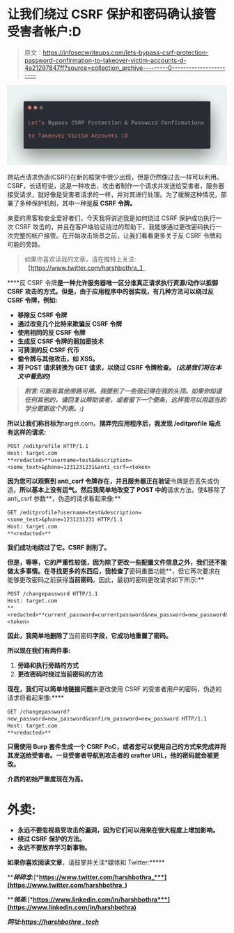 # 让我们绕过 CSRF 保护和密码确认接管受害者帐户:D

> 原文：<https://infosecwriteups.com/lets-bypass-csrf-protection-password-confirmation-to-takeover-victim-accounts-d-4a21297847ff?source=collection_archive---------0----------------------->

![](img/9c338c359dfd26d4f3ebf3ddd8ca02a5.png)

跨站点请求伪造(CSRF)在新的框架中很少出现，但是仍然像过去一样可以利用。CSRF，长话短说，这是一种攻击，攻击者制作一个请求并发送给受害者，服务器接受请求，就好像是受害者请求的一样，并对其进行处理。为了缓解这种情况，部署了多种保护机制，其中一种是**反 CSRF 令牌。**

亲爱的黑客和安全爱好者们，今天我将讲述我是如何绕过 CSRF 保护成功执行一次 CSRF 攻击的，并且在客户端验证绕过的帮助下，我能够通过更改密码执行一次完整的帐户接管。在开始攻击场景之前，让我们看看更多关于反 CSRF 令牌和可能的旁路。

> 如果你喜欢读我的文章，请在推特上关注:【https://www.twitter.com/harshbothra_】

****反 CSRF 令牌**是一种允许服务器唯一区分谁真正请求执行资源/动作以抵御 CSRF 攻击的方式。但是，由于应用程序中的弱实现，有几种方法可以绕过反 CSRF 令牌，例如:**

*   **移除反 CSRF 令牌**
*   **通过改变几个比特来欺骗反 CSRF 令牌**
*   **使用相同的反 CSRF 令牌**
*   **生成反 CSRF 令牌的弱加密技术**
*   **可猜测的反 CSRF 代币**
*   **偷令牌与其他攻击，如 XSS。**
*   ****将 POST 请求转换为 GET 请求，以绕过 CSRF 令牌检查。** *(这是我们将在本文中看到的)***

> ***附言:可能有其他旁路可用。我提到了一些我记得在我的头顶。如果你知道任何其他的，请回复以帮助读者，或者留下一个便条，这样我可以用适当的学分更新这个列表。:)***

**所以让我们称目标为**target.com。**摆弄完应用程序后，我发现 **/editprofile** 端点有这样的请求:**

```
POST /editprofile HTTP/1.1
Host: target.com
**<redacted>**username=test&description=<some_text>&phone=1231231231&anti_csrf=<token>
```

**因为您可以观察到 **anti_csrf** 令牌存在，并且服务器正在验证**令牌是否丢失或伪造。**所以基本上没有运气。然后我简单地改变了 POST 中的**请求方法，使&移除了 anti_csrf 参数**，伪造的请求看起来像:**

```
GET /editprofile?username=test&description=<some_text>&phone=1231231231 HTTP/1.1
Host: target.com
**<redacted>**
```

**我们成功地绕过了它。CSRF 剥削了。**

**但是，等等，它的严重性较低，因为除了更改一些配置文件信息之外，我们还不能做太多事情。在寻找更多的东西后，我检查了**密码重置功能**，但它再次要求在能够更改密码之前获得**当前密码**。因此，最初的密码更改请求如下所示:**

```
POST /changepassword HTTP/1.1
Host: target.com
**<redacted>**current_password=currentpassword&new_password=new_password&confirm_password=new_password&anti_csrf=<token>
```

**因此，我简单地删除了**当前密码**字段，它成功地重置了密码。**

**所以现在我们有两件事:**

1.  **旁路和执行旁路的方式**
2.  **更改密码时绕过当前密码的方法**

**现在，我们可以简单地链接问题**来更改使用 CSRF 的受害者用户的密码，伪造的请求将看起来像:****

```
GET /changepassword?new_password=new_password&confirm_password=new_password HTTP/1.1
Host: target.com
**<redacted>**
```

**只需使用 Burp 套件生成一个 CSRF PoC，或者您可以使用自己的方式来完成并将其发送给受害者。一旦受害者导航到攻击者的 crafter URL，他的密码就会被更改。**

****介质的初始严重度现在为高。****

# ****外卖:****

*   **永远不要忽视易受攻击的漏洞，因为它们可以用来在很大程度上增加影响。**
*   **绕过 CSRF 保护的方法。**
*   **永远不要放弃学习新事物。**

**如果你喜欢阅读文章**，请鼓掌并关注*媒体和 Twitter:*****

*****碎碎念:***[***https://www.twitter.com/harshbothra_***](https://www.twitter.com/harshbothra_)**

*****领英:***[***https://www.linkedin.com/in/harshbothra***](https://www.linkedin.com/in/harshbothra)**

*****网址:***[***https://harshbothra . tech***](https://harshbothra.tech)**